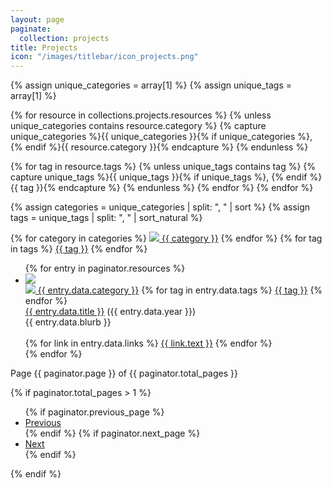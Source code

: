 ```yaml
---
layout: page
paginate:
  collection: projects
title: Projects
icon: "/images/titlebar/icon_projects.png"
---
```


<div class="padding"></div>

{% assign unique_categories = array[1] %}
{% assign unique_tags = array[1] %}

{% for resource in collections.projects.resources %}
  {% unless unique_categories contains resource.category %}
    {% capture unique_categories %}{{ unique_categories }}{% if unique_categories %}, {% endif %}{{ resource.category }}{% endcapture %}
  {% endunless %}

  {% for tag in resource.tags %}
    {% unless unique_tags contains tag %}
      {% capture unique_tags %}{{ unique_tags }}{% if unique_tags %}, {% endif %}{{ tag }}{% endcapture %}
    {% endunless %}
  {% endfor %}
{% endfor %}

{% assign categories = unique_categories | split: ", " | sort %}
{% assign tags = unique_tags | split: ", " | sort_natural %}

<div class="projects-tag-list">
  {% for category in categories %}
    <a class="project-tag" href="projects/{{ category | replace: " ", "-" }}"><img src="/images/projects/icon_{{ category | replace: " ", "_" }}.png" /> {{ category }}</a>
  {% endfor %}
  {% for tag in tags %}
    <a class="project-tag" href="projects/{{ tag }}">{{ tag }}</a>
  {% endfor %}
</div>

<div class="project-divider"></div>

<div class="projects">
  <ul class="project-entries">
    {% for entry in paginator.resources %}
      <li class="project-entry">
          <a class ="project-cover" href="{{ entry.relative_url }}"><img class="project-cover-image" src="/images/projects/{{ entry.data.id }}_cover.png" /></a>
          <div class="project-padding"></div>
          <div class="project-info">
            <div class="project-tags">
              <a class="project-tag" href="projects/{{ entry.data.category | replace: " ", "-" }}"><img src="/images/projects/icon_{{ entry.data.category | replace: " ", "_" }}.png" /> {{ entry.data.category }}</a>
              {% for tag in entry.data.tags %}
                <a class="project-tag" href="projects/{{ tag }}">{{ tag }}</a>
              {% endfor %}
            </div>
            <a class="project-title" href="{{ entry.relative_url }}">{{ entry.data.title }}</a> ({{ entry.data.year }})
            <div class="project-blurb">{{ entry.data.blurb }}</div>
            <br/>
            <div class="project-links">
              {% for link in entry.data.links %}
                <a class="project-link" href="{{link.link}}">{{ link.text }}</a>
              {% endfor %}
            </div>
          </div>
      </li>
    {% endfor %}
  </ul>
</div>

<div class="pagination">
  <div class="pagination-number">
    Page {{ paginator.page }} of {{ paginator.total_pages }}
  </div>

  {% if paginator.total_pages > 1 %}
    <ul class="pagination-controls">
      {% if paginator.previous_page %}
        <li>
          <a href="{{ paginator.previous_page_path }}">Previous</a>
        </li>
      {% endif %}
      {% if paginator.next_page %}
        <li>
          <a href="{{ paginator.next_page_path }}">Next</a>
        </li>
      {% endif %}
    </ul>
  {% endif %}
</div>